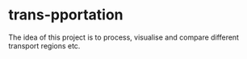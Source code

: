 # trans-pportation
The idea of this project is to process, visualise and compare different transport regions etc. 
